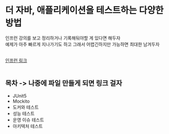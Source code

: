# 더 자바, 애플리케이션을 테스트하는 다양한 방법
인프런 강의를 보고 정리하거나 기록해둬야할 게 있다면 해두자<br>
예제가 아주 빠르게 지나가기도 하고 그래서 어렵긴하지만 가능하면 최대한 남겨두자
<br><br>

[인프런 링크](https://www.inflearn.com/course/the-java-application-test/dashboard)
<br><br>

## 목차 -> 나중에 파일 만들게 되면 링크 걸자
- JUnit5
- Mockito
- 도커와 테스트
- 성능 테스트
- 운영 이슈 테스트
- 아키텍처 테스트
